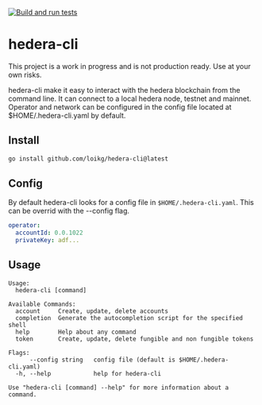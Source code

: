 [![Build and run tests](https://github.com/loikg/hedera-cli/actions/workflows/ci.yml/badge.svg?event=push)](https://github.com/loikg/hedera-cli/actions/workflows/ci.yml)

# hedera-cli

This project is a work in progress and is not production ready. Use at your own risks.

hedera-cli make it easy to interact with the hedera blockchain from the command line.
It can connect to a local hedera node, testnet and mainnet.
Operator and network can be configured in the config file located at $HOME/.hedera-cli.yaml by default.

## Install

```sh
go install github.com/loikg/hedera-cli@latest
```

## Config

By default hedera-cli looks for a config file in `$HOME/.hedera-cli.yaml`.
This can be overrid with the --config flag.

```yaml
operator:
  accountId: 0.0.1022
  privateKey: adf...
```

## Usage

```
Usage:
  hedera-cli [command]

Available Commands:
  account     Create, update, delete accounts
  completion  Generate the autocompletion script for the specified shell
  help        Help about any command
  token       Create, update, delete fungible and non fungible tokens

Flags:
      --config string   config file (default is $HOME/.hedera-cli.yaml)
  -h, --help            help for hedera-cli

Use "hedera-cli [command] --help" for more information about a command.
```
